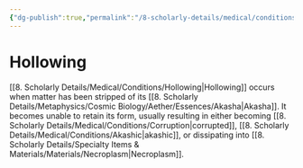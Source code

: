 ```yaml
---
{"dg-publish":true,"permalink":"/8-scholarly-details/medical/conditions/hollowing/","noteIcon":""}
---
```


# Hollowing

[[8. Scholarly Details/Medical/Conditions/Hollowing\|Hollowing]] occurs when matter has been stripped of its [[8. Scholarly Details/Metaphysics/Cosmic Biology/Aether/Essences/Akasha\|Akasha]]. It becomes unable to retain its form, usually resulting in either becoming [[8. Scholarly Details/Medical/Conditions/Corruption\|corrupted]], [[8. Scholarly Details/Medical/Conditions/Akashic\|akashic]], or dissipating into [[8. Scholarly Details/Specialty Items & Materials/Materials/Necroplasm\|Necroplasm]]. 